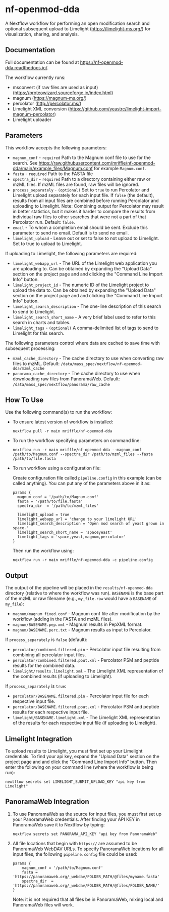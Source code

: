 # nf-openmod-dda
A Nextflow workflow for performing an open modification search and
optional subsequent upload to Limelight (https://limelight-ms.org/)
for visualization, sharing, and analysis.

## Documentation
Full documentation can be found at https://nf-openmod-dda.readthedocs.io/.

The workflow currently runs:

- msconvert (if raw files are used as input) (https://proteowizard.sourceforge.io/index.html)
- magnum (https://magnum-ms.org/)
- percolator (http://percolator.ms/)
- Limelight XML conversion (https://github.com/yeastrc/limelight-import-magnum-percolator)
- Limelight uploader

## Parameters
This workflow accepts the following parameters:

- `magnum_conf` - `required` Path to the Magnum conf file to use for the search. See https://raw.githubusercontent.com/mriffle/nf-openmod-dda/main/example_files/Magnum.conf for example `Magnum.conf`.
- `fasta` - `required` Path to the FASTA file
- `spectra_dir` - `required` Path to a directory containing either raw or mzML files. If mzML files are found, raw files will be ignored. 
- `process_separately` - `(optional)` Set to `true` to run Percolator and Limelight upload separately for each input file. If `false` (the default), results from all input files are combined before running Percolator and uploading to Limelight. Note: Combining output for Percolator may result in better statistics, but it makes it harder to compare the results from individual raw files to other searches that were not a part of that Percolator run. Default: `false`.
- `email` - To whom a completion email should be sent. Exclude this parameter to send no email. Default is to send no email.
- `limelight_upload` - Leave out or set to false to not upload to Limelight. Set to true to upload to Limelight.

If uploading to Limelight, the following parameters are required:
- `limelight_webapp_url` - The URL of the Limelight web application you are uploading to. Can be obtained by expanding the "Upload Data" section on the project page and and clicking the "Command Line Import Info" button. 
- `limelight_project_id` - The numeric ID of the Limelight project to upload the data to. Can be obtained by expanding the "Upload Data" section on the project page and and clicking the "Command Line Import Info" button. 
- `limelight_search_description` - The one-line description of this search to send to Limelight.
- `limelight_search_short_name` - A very brief label used to refer to this search in charts and tables.
- `limelight_tags` - `(optional)` A comma-delimited list of tags to send to Limelight for this search.

The following parameters control where data are cached to save time with subsequent processing:
- `mzml_cache_directory` - The cache directory to use when converting raw files to mzML. Default: `/data/mass_spec/nextflow/nf-openmod-dda/mzml_cache`
- `panorama_cache_directory` - The cache directory to use when downloading raw files from PanoramaWeb. Default: `/data/mass_spec/nextflow/panorama/raw_cache`

## How To Use
Use the following command(s) to run the workflow:

- To ensure latest version of workflow is installed:

  `nextflow pull -r main mriffle/nf-openmod-dda`

- To run the workflow specifying parameters on command line:

  `nextflow run -r main mriffle/nf-openmod-dda --magnum_conf /path/to/Magnum.conf --spectra_dir /path/to/mzml_files --fasta /path/to/file.fasta`

- To run workflow using a configuration file:

  Create configuration file called `pipeline.config` in this example (can be called anything). You can put any of the parameters above in it as:

  ```
  params {
    magnum_conf = '/path/to/Magnum.conf'
    fasta = '/path/to/file.fasta'
    spectra_dir  = '/path/to/mzml_files'
    
    limelight_upload = true
    limelight_webapp_url = 'change to your limelight URL'
    limelight_search_description = 'Open mod search of yeast grown in space.'
    limelight_search_short_name = 'spaceyeast'
    limelight_tags = 'space,yeast,magnum,percolator'
  }
  ```

  Then run the workflow using:

  `nextflow run -r main mriffle/nf-openmod-dda -c pipeline.config`

## Output
The output of the pipeline will be placed in the `results/nf-openmod-dda` directory (relative to where the workflow was run). `BASENAME` is the base part of the mzML or raw filename (e.g., `my_file.raw` would have a `BASENAME` of `my_file`):

- `magnum/magnum_fixed.conf` - Magnum conf file after modification by the workflow (adding in the FASTA and mzML files).
- `magnum/BASENAME.pep.xml` - Magnum results in PepXML format.
- `magnum/BASENAME.perc.txt` - Magnum results as input to Percolator.

If `process_separately` is `false` (default):
- `percolator/combined.filtered.pin` - Percolator input file resulting from combining all percolator input files.
- `percolator/combined.filtered.pout.xml` - Percolator PSM and peptide results for the combined data.
- `limelight/results.limelight.xml` - The Limelight XML representation of the combined results (if uploading to Limelight).

If `process_separately` is `true`:
- `percolator/BASENAME.filtered.pin` - Percolator input file for each respective input file.
- `percolator/BASENAME.filtered.pout.xml` - Percolator PSM and peptide results for each respective input file.
- `limelight/BASENAME.limelight.xml` - The Limelight XML representation of the results for each respective input file (if uploading to Limelight).

## Limelight Integration
To upload results to Limelight, you must first set up your Limelight credentials. To find your api key, expand the "Upload Data" section on the project page and and click the "Command Line Import Info" button. Then enter the following on your command line (where the workflow is being run):

   `nextflow secrets set LIMELIGHT_SUBMIT_UPLOAD_KEY "api key from Limelight"`

## PanoramaWeb Integration
1. To use PanoramaWeb as the source for input files, you must first set up your PanoramaWeb credentials. After finding your API KEY in PanoramaWeb save it to Nextflow by typing:

   `nextflow secrets set PANORAMA_API_KEY "api key from PanoramaWeb"`

2. All file locations that begin with `https://` are assumed to be PanoramaWeb WebDAV URLs. To specify PanoramaWeb locations for all input files, the following `pipeline.config` file could be used:

    ```
    params {
        magnum_conf = '/path/to/Magnum.conf'
        fasta = 'https://panoramaweb.org/_webdav/FOLDER_PATH/@files/myname.fasta'
        spectra_dir  = 'https://panoramaweb.org/_webdav/FOLDER_PATH/@files/FOLDER_NAME/'
    }
    ```
    Note: it is not required that all files be in PanoramaWeb, mixing local and PanoramaWeb files will work.

